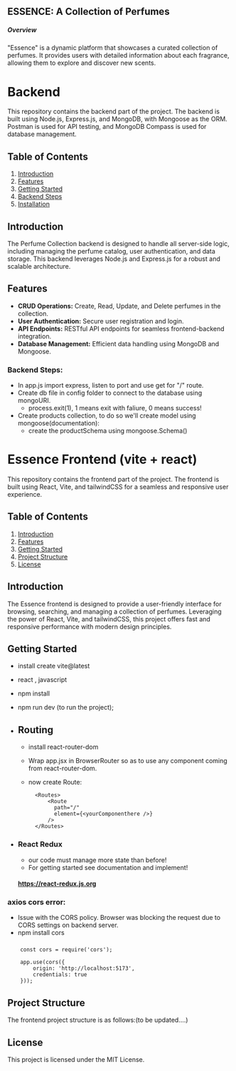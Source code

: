 ## ESSENCE: A Collection of Perfumes
##### Overview

"Essence" is a dynamic platform that showcases a curated collection of perfumes. It provides users with detailed information about each fragrance, allowing them to explore and discover new scents.

#
# Backend

This repository contains the backend part of the project. The backend is built using Node.js, Express.js, and MongoDB, with Mongoose as the ORM. Postman is used for API testing, and MongoDB Compass is used for database management.

## Table of Contents
1. [Introduction](#introduction)
2. [Features](#features)
3. [Getting Started](#getting-started)
4. [Backend Steps](#backend-steps)
5. [Installation](#installation)

## Introduction
The Perfume Collection backend is designed to handle all server-side logic, including managing the perfume catalog, user authentication, and data storage. This backend leverages Node.js and Express.js for a robust and scalable architecture.

## Features
- **CRUD Operations:** Create, Read, Update, and Delete perfumes in the collection.
- **User Authentication:** Secure user registration and login.
- **API Endpoints:** RESTful API endpoints for seamless frontend-backend integration.
- **Database Management:** Efficient data handling using MongoDB and Mongoose.

### Backend Steps:
- In app.js import express, listen to port and use get for "/" route.
- Create db file in config folder to connect to the database using mongoURI.
    - process.exit(1), 1 means exit with faliure, 0 means success!
- Create products collection, to do so we'll create model using mongoose(documentation):
  - create the productSchema using mongoose.Schema() 

##

# Essence Frontend (vite + react)

This repository contains the frontend part of the project. The frontend is built using React, Vite, and tailwindCSS for a seamless and responsive user experience.

## Table of Contents
1. [Introduction](#introduction)
2. [Features](#features)
3. [Getting Started](#getting-started)
4. [Project Structure](#project-structure)
8. [License](#license)

## Introduction
The Essence frontend is designed to provide a user-friendly interface for browsing, searching, and managing a collection of perfumes. Leveraging the power of React, Vite, and tailwindCSS, this project offers fast and responsive performance with modern design principles.

## 

## Getting Started
- install create vite@latest
- react , javascript
- npm install 
- npm run dev (to run the project);
    
- ## Routing
    - install react-router-dom
    - Wrap app.jsx in BrowserRouter so as to use any component coming from react-router-dom.
    - now create Route:

            <Routes>
                <Route 
                  path="/" 
                  element={<yourComponenthere />}
                />
            </Routes>

- ### React Redux 
    - our code must manage more state than before!
    - For getting started see documentation and implement! 
    #### https://react-redux.js.org


### axios cors error:
- Issue  with the CORS policy. Browser was blocking the request due to CORS settings on  backend server.
- npm install cors
###
        const cors = require('cors');

        app.use(cors({
            origin: 'http://localhost:5173', 
            credentials: true
        }));

## Project Structure
The frontend project structure is as follows:(to be updated....)


## License
This project is licensed under the MIT License.